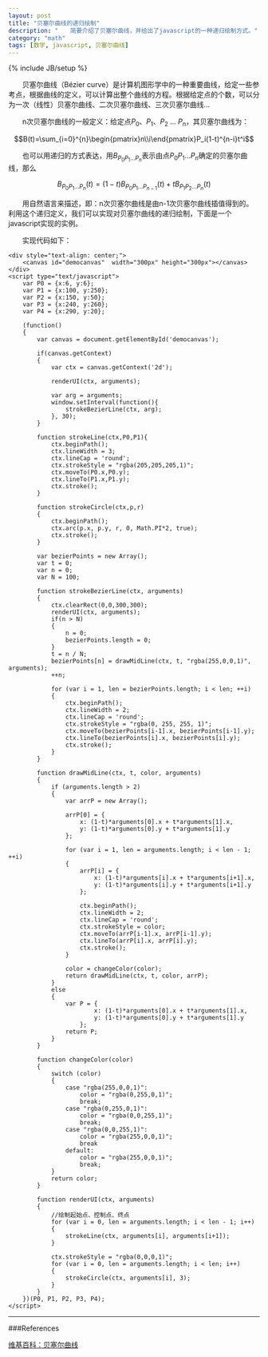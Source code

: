 ```yaml
---
layout: post
title: "贝塞尔曲线的递归绘制"
description: "　　简要介绍了贝塞尔曲线，并给出了javascript的一种递归绘制方式。"
category: "math"
tags: [数学, javascript, 贝塞尔曲线]
---
```

{% include JB/setup %}

　　贝塞尔曲线（Bézier curve）是计算机图形学中的一种重要曲线，给定一些参考点，根据曲线的定义，可以计算出整个曲线的方程。根据给定点的个数，可以分为一次（线性）贝塞尔曲线、二次贝塞尔曲线、三次贝塞尔曲线...

　　n次贝塞尔曲线的一般定义：给定点$P_0$、$P_1$、$P_2$ ... $P_n$，其贝塞尔曲线为：

$$B(t)=\sum_{i=0}^{n}\begin{pmatrix}n\\i\end{pmatrix}P_i(1-t)^{n-i}t^i$$

　　也可以用递归的方式表达，用$B_{P_0 P_1 \dots P_n}$表示由点$P_0 P_1 \dots P_n$确定的贝塞尔曲线，那么

$$B_{P_0 P_1 \dots P_n}(t)=(1-t)B_{P_0 P_1 \dots P_{n-1}}(t)+tB_{P_1 P_2 \dots P_n}(t)$$

　　用自然语言来描述，即：n次贝塞尔曲线是由n-1次贝塞尔曲线插值得到的。利用这个递归定义，我们可以实现对贝塞尔曲线的递归绘制，下面是一个javascript实现的实例。

<div style="text-align: center;">
    <canvas id="democanvas"  width="300px" height="300px"></canvas>
</div>
<script type="text/javascript">
    var P0 = {x:6, y:6};
    var P1 = {x:100, y:250};
    var P2 = {x:150, y:50};
    var P3 = {x:240, y:260};
    var P4 = {x:290, y:20};

    (function()
    {
        var canvas = document.getElementById('democanvas');

        if(canvas.getContext)
        {  
            var ctx = canvas.getContext('2d');  

            renderUI(ctx, arguments);

            var arg = arguments;
            window.setInterval(function(){
                strokeBezierLine(ctx, arg);
            }, 30);
        } 

        function strokeLine(ctx,P0,P1){
            ctx.beginPath(); 
            ctx.lineWidth = 3;
            ctx.lineCap = 'round';
            ctx.strokeStyle = "rgba(205,205,205,1)";
            ctx.moveTo(P0.x,P0.y);
            ctx.lineTo(P1.x,P1.y);
            ctx.stroke();
        }

        function strokeCircle(ctx,p,r)
        {
            ctx.beginPath();
            ctx.arc(p.x, p.y, r, 0, Math.PI*2, true); 
            ctx.stroke();
        }

        var bezierPoints = new Array();
        var t = 0;
        var n = 0;
        var N = 100;

        function strokeBezierLine(ctx, arguments)
        {
            ctx.clearRect(0,0,300,300);
            renderUI(ctx, arguments);
            if(n > N)
            {
                n = 0;
                bezierPoints.length = 0;
            }
            t = n / N;
            bezierPoints[n] = drawMidLine(ctx, t, "rgba(255,0,0,1)", arguments);
            ++n;

            for (var i = 1, len = bezierPoints.length; i < len; ++i)
            {
                ctx.beginPath(); 
                ctx.lineWidth = 2;
                ctx.lineCap = 'round';
                ctx.strokeStyle = "rgba(0, 255, 255, 1)";
                ctx.moveTo(bezierPoints[i-1].x, bezierPoints[i-1].y);
                ctx.lineTo(bezierPoints[i].x, bezierPoints[i].y);
                ctx.stroke();
            }
        }

        function drawMidLine(ctx, t, color, arguments)
        {
            if (arguments.length > 2)
            {
                var arrP = new Array();

                arrP[0] = {
                    x: (1-t)*arguments[0].x + t*arguments[1].x, 
                    y: (1-t)*arguments[0].y + t*arguments[1].y
                };

                for (var i = 1, len = arguments.length; i < len - 1; ++i)
                {
                    arrP[i] = {
                        x: (1-t)*arguments[i].x + t*arguments[i+1].x, 
                        y: (1-t)*arguments[i].y + t*arguments[i+1].y
                    };

                    ctx.beginPath(); 
                    ctx.lineWidth = 2;
                    ctx.lineCap = 'round';
                    ctx.strokeStyle = color;
                    ctx.moveTo(arrP[i-1].x, arrP[i-1].y);
                    ctx.lineTo(arrP[i].x, arrP[i].y);
                    ctx.stroke();
                }

                color = changeColor(color);
                return drawMidLine(ctx, t, color, arrP);
            }
            else
            {
                var P = {
                        x: (1-t)*arguments[0].x + t*arguments[1].x, 
                        y: (1-t)*arguments[0].y + t*arguments[1].y
                    };
                return P;
            }
        }

        function changeColor(color)
        {
            switch (color)
            {
                case "rgba(255,0,0,1)":
                    color = "rgba(0,255,0,1)";
                    break;
                case "rgba(0,255,0,1)":
                    color = "rgba(0,0,255,1)";
                    break;
                case "rgba(0,0,255,1)":
                    color = "rgba(255,0,0,1)";
                    break
                default:
                    color = "rgba(255,0,0,1)";
                    break;
            }
            return color;
        }

        function renderUI(ctx, arguments)
        {
            //绘制起始点、控制点、终点
            for (var i = 0, len = arguments.length; i < len - 1; i++)
            {
                strokeLine(ctx, arguments[i], arguments[i+1]);
            }

            ctx.strokeStyle = "rgba(0,0,0,1)";
            for (var i = 0, len = arguments.length; i < len; i++)
            {
                strokeCircle(ctx, arguments[i], 3);
            }
        }
    })(P0, P1, P2, P3, P4);
</script>

　　实现代码如下：

    <div style="text-align: center;">
        <canvas id="democanvas"  width="300px" height="300px"></canvas>
    </div>
    <script type="text/javascript">
        var P0 = {x:6, y:6};
        var P1 = {x:100, y:250};
        var P2 = {x:150, y:50};
        var P3 = {x:240, y:260};
        var P4 = {x:290, y:20};

        (function()
        {
            var canvas = document.getElementById('democanvas');

            if(canvas.getContext)
            {  
                var ctx = canvas.getContext('2d');  

                renderUI(ctx, arguments);

                var arg = arguments;
                window.setInterval(function(){
                    strokeBezierLine(ctx, arg);
                }, 30);
            } 

            function strokeLine(ctx,P0,P1){
                ctx.beginPath(); 
                ctx.lineWidth = 3;
                ctx.lineCap = 'round';
                ctx.strokeStyle = "rgba(205,205,205,1)";
                ctx.moveTo(P0.x,P0.y);
                ctx.lineTo(P1.x,P1.y);
                ctx.stroke();
            }

            function strokeCircle(ctx,p,r)
            {
                ctx.beginPath();
                ctx.arc(p.x, p.y, r, 0, Math.PI*2, true); 
                ctx.stroke();
            }

            var bezierPoints = new Array();
            var t = 0;
            var n = 0;
            var N = 100;

            function strokeBezierLine(ctx, arguments)
            {
                ctx.clearRect(0,0,300,300);
                renderUI(ctx, arguments);
                if(n > N)
                {
                    n = 0;
                    bezierPoints.length = 0;
                }
                t = n / N;
                bezierPoints[n] = drawMidLine(ctx, t, "rgba(255,0,0,1)", arguments);
                ++n;

                for (var i = 1, len = bezierPoints.length; i < len; ++i)
                {
                    ctx.beginPath(); 
                    ctx.lineWidth = 2;
                    ctx.lineCap = 'round';
                    ctx.strokeStyle = "rgba(0, 255, 255, 1)";
                    ctx.moveTo(bezierPoints[i-1].x, bezierPoints[i-1].y);
                    ctx.lineTo(bezierPoints[i].x, bezierPoints[i].y);
                    ctx.stroke();
                }
            }

            function drawMidLine(ctx, t, color, arguments)
            {
                if (arguments.length > 2)
                {
                    var arrP = new Array();

                    arrP[0] = {
                        x: (1-t)*arguments[0].x + t*arguments[1].x, 
                        y: (1-t)*arguments[0].y + t*arguments[1].y
                    };

                    for (var i = 1, len = arguments.length; i < len - 1; ++i)
                    {
                        arrP[i] = {
                            x: (1-t)*arguments[i].x + t*arguments[i+1].x, 
                            y: (1-t)*arguments[i].y + t*arguments[i+1].y
                        };

                        ctx.beginPath(); 
                        ctx.lineWidth = 2;
                        ctx.lineCap = 'round';
                        ctx.strokeStyle = color;
                        ctx.moveTo(arrP[i-1].x, arrP[i-1].y);
                        ctx.lineTo(arrP[i].x, arrP[i].y);
                        ctx.stroke();
                    }

                    color = changeColor(color);
                    return drawMidLine(ctx, t, color, arrP);
                }
                else
                {
                    var P = {
                            x: (1-t)*arguments[0].x + t*arguments[1].x, 
                            y: (1-t)*arguments[0].y + t*arguments[1].y
                        };
                    return P;
                }
            }

            function changeColor(color)
            {
                switch (color)
                {
                    case "rgba(255,0,0,1)":
                        color = "rgba(0,255,0,1)";
                        break;
                    case "rgba(0,255,0,1)":
                        color = "rgba(0,0,255,1)";
                        break;
                    case "rgba(0,0,255,1)":
                        color = "rgba(255,0,0,1)";
                        break
                    default:
                        color = "rgba(255,0,0,1)";
                        break;
                }
                return color;
            }

            function renderUI(ctx, arguments)
            {
                //绘制起始点、控制点、终点
                for (var i = 0, len = arguments.length; i < len - 1; i++)
                {
                    strokeLine(ctx, arguments[i], arguments[i+1]);
                }

                ctx.strokeStyle = "rgba(0,0,0,1)";
                for (var i = 0, len = arguments.length; i < len; i++)
                {
                    strokeCircle(ctx, arguments[i], 3);
                }
            }
        })(P0, P1, P2, P3, P4);
    </script>

-----------------------------------------------------------------

###References

[维基百科：贝塞尔曲线](http://en.wikipedia.org/wiki/B%C3%A9zier_curve)  
